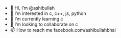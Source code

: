 - 👋 Hi, I’m @ashibullah
- 👀 I’m interested in c, c++, js, python
- 🌱 I’m currently learning c
- 💞️ I’m looking to collaborate on c
- 📫 How to reach me facebook.com/ashibullahbhai

<!---
ashibullah/ashibullah is a ✨ special ✨ repository because its `README.md` (this file) appears on your GitHub profile.
You can click the Preview link to take a look at your changes.
--->
